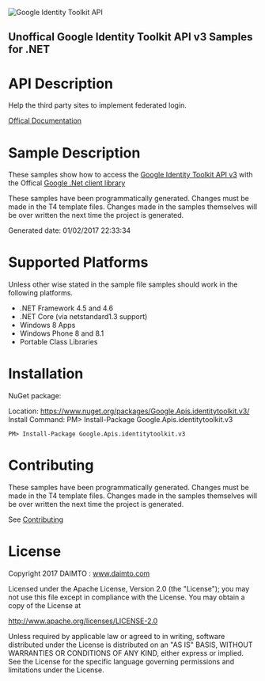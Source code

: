 ﻿![Google Identity Toolkit API](https://www.gstatic.com/images/branding/product/1x/googleg_32dp.png)

## Unoffical Google Identity Toolkit API v3 Samples for .NET  ##

API Description
=============

Help the third party sites to implement federated login.

[Offical Documentation](https://developers.google.com/identity-toolkit/v3/)

Sample Description
=============

These samples show how to access the [Google Identity Toolkit API v3](https://developers.google.com/identity-toolkit/v3/) with the Offical [Google .Net client library](https://github.com/google/google-api-dotnet-client)

These samples have been programmatically generated. Changes must be made in the T4 template files. Changes made in the samples themselves will be over written the next time the project is generated.

Generated date: 01/02/2017 22:33:34 

Supported Platforms
=================================

Unless other wise stated in the sample file samples should work in the following platforms.

* .NET Framework 4.5 and 4.6
* .NET Core (via netstandard1.3 support)
* Windows 8 Apps
* Windows Phone 8 and 8.1
* Portable Class Libraries

Installation
=================================

NuGet package:

Location: https://www.nuget.org/packages/Google.Apis.identitytoolkit.v3/ 
Install Command: PM>  Install-Package Google.Apis.identitytoolkit.v3

```
PM> Install-Package Google.Apis.identitytoolkit.v3
```

Contributing
=================================

These samples have been programmatically generated. Changes must be made in the T4 template files. Changes made in the samples themselves will be over written the next time the project is generated.

See [Contributing](CONTRIBUTING.md)

License
=================================

Copyright 2017 DAIMTO :  www.daimto.com

Licensed under the Apache License, Version 2.0 (the "License"); you may not use this file except in compliance with
the License. You may obtain a copy of the License at

http://www.apache.org/licenses/LICENSE-2.0

Unless required by applicable law or agreed to in writing, software distributed under the License is distributed on
an "AS IS" BASIS, WITHOUT WARRANTIES OR CONDITIONS OF ANY KIND, either express or implied. See the License for the
specific language governing permissions and limitations under the License.